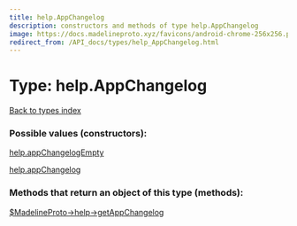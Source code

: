 ```yaml
---
title: help.AppChangelog
description: constructors and methods of type help.AppChangelog
image: https://docs.madelineproto.xyz/favicons/android-chrome-256x256.png
redirect_from: /API_docs/types/help_AppChangelog.html
---
```

# Type: help.AppChangelog  
[Back to types index](index.md)



### Possible values (constructors):

[help.appChangelogEmpty](../constructors/help.appChangelogEmpty.md)  

[help.appChangelog](../constructors/help.appChangelog.md)  



### Methods that return an object of this type (methods):

[$MadelineProto->help->getAppChangelog](../methods/help.getAppChangelog.md)  



